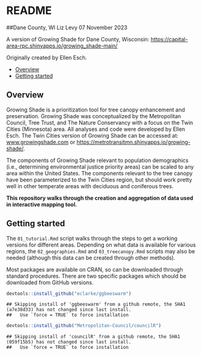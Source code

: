 README
================
##Dane County, WI
Liz Levy
07 November 2023

A version of Growing Shade for Dane County, Wisconsin: https://capital-area-rpc.shinyapps.io/growing_shade-main/

Originally created by Ellen Esch.

-   <a href="#overview" id="toc-overview">Overview</a>
-   <a href="#getting-started" id="toc-getting-started">Getting started</a>

## Overview

Growing Shade is a prioritization tool for tree canopy enhancement and
preservation. Growing Shade was conceptualized by the Metropolitan
Council, Tree Trust, and The Nature Conservancy with a focus on the Twin
Cities (Minnesota) area. All analyses and code were developed by Ellen
Esch. The Twin Cities version of Growing Shade can be accessed at:
www.growingshade.com or
<https://metrotransitmn.shinyapps.io/growing-shade/>.

The components of Growing Shade relevant to population demographics
(i.e., determining environmental justice priority areas) can be scaled
to any area within the United States. The components relevant to the
tree canopy have been parameterized to the Twin Cities region, but
should work pretty well in other temperate areas with deciduous and
coniferous trees.

**This repository walks through the creation and aggregation of data
used in interactive mapping tool.**

## Getting started

The `01_tutorial.Rmd` script walks through the steps to get a working
versions for different areas. Depending on what data is available for
various regions, the `02_geographies.Rmd` and `03_treecanopy.Rmd`
scripts may also be needed (although this data can be created through
other methods).

Most packages are available on CRAN, so can be downloaded through
standard procedures. There are two specific packages which should be
downloaded from GitHub versions.

``` r
devtools::install_github("eclarke/ggbeeswarm")
```

    ## Skipping install of 'ggbeeswarm' from a github remote, the SHA1 (a7e38d33) has not changed since last install.
    ##   Use `force = TRUE` to force installation

``` r
devtools::install_github("Metropolitan-Council/councilR")
```

    ## Skipping install of 'councilR' from a github remote, the SHA1 (059f15b5) has not changed since last install.
    ##   Use `force = TRUE` to force installation
